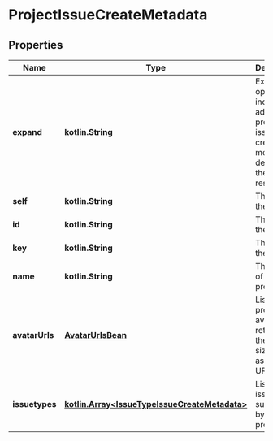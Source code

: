 
# ProjectIssueCreateMetadata

## Properties
Name | Type | Description | Notes
------------ | ------------- | ------------- | -------------
**expand** | **kotlin.String** | Expand options that include additional project issue create metadata details in the response. |  [optional] [readonly]
**self** | **kotlin.String** | The URL of the project. |  [optional] [readonly]
**id** | **kotlin.String** | The ID of the project. |  [optional] [readonly]
**key** | **kotlin.String** | The key of the project. |  [optional] [readonly]
**name** | **kotlin.String** | The name of the project. |  [optional] [readonly]
**avatarUrls** | [**AvatarUrlsBean**](AvatarUrlsBean.md) | List of the project&#39;s avatars, returning the avatar size and associated URL. |  [optional] [readonly]
**issuetypes** | [**kotlin.Array&lt;IssueTypeIssueCreateMetadata&gt;**](IssueTypeIssueCreateMetadata.md) | List of the issue types supported by the project. |  [optional] [readonly]



